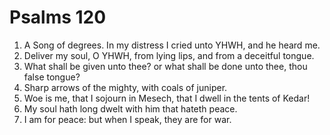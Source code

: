 ﻿# Psalms 120
1. A Song of degrees. In my distress I cried unto YHWH, and he heard me. 
2. Deliver my soul, O YHWH, from lying lips, and from a deceitful tongue. 
3. What shall be given unto thee? or what shall be done unto thee, thou false tongue? 
4. Sharp arrows of the mighty, with coals of juniper. 
5. Woe is me, that I sojourn in Mesech, that I dwell in the tents of Kedar! 
6. My soul hath long dwelt with him that hateth peace. 
7. I am for peace: but when I speak, they are for war. 
